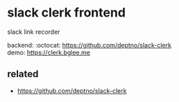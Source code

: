 # slack clerk frontend

slack link recorder

backend: :octocat: <https://github.com/deptno/slack-clerk>  
demo: <https://clerk.bglee.me>

## related
- https://github.com/deptno/slack-clerk
